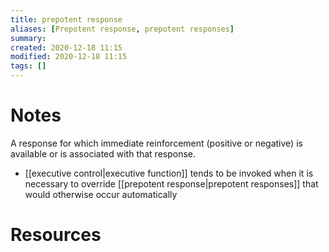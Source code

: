 ```yaml
---
title: prepotent response
aliases: [Prepotent response, prepotent responses]
summary: 
created: 2020-12-18 11:15
modified: 2020-12-18 11:15
tags: []
---
```



# Notes
A response for which immediate reinforcement (positive or negative) is available or is associated with that response.

- [[executive control|executive function]] tends to be invoked when it is necessary to override [[prepotent response|prepotent responses]] that would otherwise occur automatically

# Resources